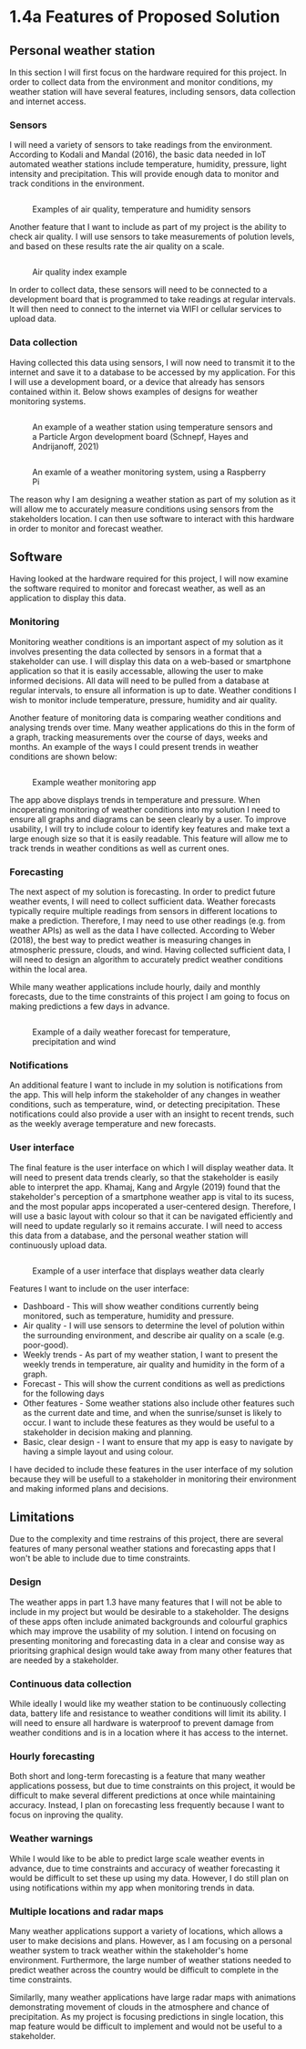 # 1.4a Features of Proposed Solution

## Personal weather station

In this section I will first focus on the hardware required for this project. In order to collect data from the environment and monitor conditions, my weather station will have several features, including sensors, data collection and internet access.

### Sensors

I will need a variety of sensors to take readings from the environment. According to Kodali and Mandal (2016), the basic data needed in IoT automated weather stations include temperature, humidity, pressure, light intensity and precipitation. This will provide enough data to monitor and track conditions in the environment. &#x20;

<figure><img src="../.gitbook/assets/Screenshot 2023-04-18 at 10.19.54.png" alt=""><figcaption><p>Examples of air quality, temperature and humidity sensors</p></figcaption></figure>

Another feature that I want to include as part of my project is the ability to check air quality. I will use sensors to take measurements of polution levels, and based on these results rate the air quality on a scale.

<figure><img src="../.gitbook/assets/aqi_mini-1200x675-1-1024x288.jpg" alt=""><figcaption><p>Air quality index example</p></figcaption></figure>

In order to collect data, these sensors will need to be connected to a development board that is programmed to take readings at regular intervals. It will then need to connect to the internet via WIFI or cellular services to upload data.

### Data collection

Having collected this data using sensors, I will now need to transmit it to the internet and save it to a database to be accessed by my application. For this I will use a development board, or a device that already has sensors contained within it. Below shows examples of designs for weather monitoring systems.

<figure><img src="../.gitbook/assets/Screenshot 2023-04-18 at 10.33.11.png" alt=""><figcaption><p>An example of a weather station using temperature sensors and a Particle Argon development board (Schnepf, Hayes and Andrijanoff, 2021)</p></figcaption></figure>

<figure><img src="../.gitbook/assets/Screenshot 2023-04-18 at 10.35.42.png" alt=""><figcaption><p>An examle of a weather monitoring system, using a Raspberry Pi</p></figcaption></figure>

The reason why I am designing a weather station as part of my solution as it will allow me to accurately measure conditions using sensors from the stakeholders location. I can then use software to interact with this hardware in order to monitor and forecast weather.

## Software

Having looked at the hardware required for this project, I will now examine the software required to monitor and forecast weather, as well as an application to display this data.

### Monitoring

Monitoring weather conditions is an important aspect of my solution as it involves presenting the data collected by sensors in a format that a stakeholder can use. I will display this data on a web-based or smartphone application so that it is easily accessable, allowing the user to make informed decisions. All data will need to be pulled from a database at regular intervals, to ensure all information is up to date. Weather conditions I wish to monitor include temperature, pressure, humidity and air quality.&#x20;

Another feature of monitoring data is comparing weather conditions and analysing trends over time. Many weather applications do this in the form of a graph, tracking measurements over the course of days, weeks and months. An example of the ways I could present trends in weather conditions are shown below:

<figure><img src="../.gitbook/assets/IMG_1393_PNG.webp" alt=""><figcaption><p>Example weather monitoring app</p></figcaption></figure>

The app above displays trends in temperature and pressure. When incoperating monitoring of weather conditions into my solution I need to ensure all graphs and diagrams can be seen clearly by a user. To improve usability, I will try to include colour to identify key features and make text a large enough size so that it is easily readable. This feature will allow me to track trends in weather conditions as well as current ones.&#x20;

### Forecasting

The next aspect of my solution is forecasting. In order to predict future weather events, I will need to collect sufficient data. Weather forecasts typically require multiple readings from sensors in different locations to make a prediction. Therefore, I may need to use other readings (e.g. from weather APIs) as well as the data I have collected. According to Weber (2018), the best way to predict weather is measuring changes in atmospheric pressure, clouds, and wind. Having collected sufficient data, I will need to design an algorithm to accurately predict weather conditions within the local area.

While many weather applications include hourly, daily and monthly forecasts, due to the time constraints of this project I am going to focus on making predictions a few days in advance.

<figure><img src="../.gitbook/assets/Screenshot 2023-04-21 at 10.13.17.png" alt=""><figcaption><p>Example of a daily weather forecast for temperature, precipitation and wind</p></figcaption></figure>

### Notifications

An additional feature I want to include in my solution is notifications from the app. This will help inform the stakeholder of any changes in weather conditions, such as temperature, wind, or detecting precipitation. These notifications could also provide a user with an insight to recent trends, such as the weekly average temperature and new forecasts.

### User interface

The final feature is the user interface on which I will display weather data. It will need to present data trends clearly, so that the stakeholder is easily able to interpret the app. Khamaj, Kang and Argyle (2019) found that the stakeholder's perception of a smartphone weather app is vital to its sucess, and the most popular apps incoperated a user-centered design. Therefore, I will use a basic layout with colour so that it can be navigated efficiently and will need to update regularly so it remains accurate. I will need to access this data from a database, and the personal weather station will continuously upload data.&#x20;

<figure><img src="../.gitbook/assets/Screenshot 2023-04-19 at 10.55.40.png" alt=""><figcaption><p>Example of a user interface that displays weather data clearly</p></figcaption></figure>

Features I want to include on the user interface:

* Dashboard - This will show weather conditions currently being monitored, such as temperature, humidity and pressure.
* Air quality - I will use sensors to determine the level of polution within the surrounding environment, and describe air quality on a scale (e.g. poor-good).
* Weekly trends - As part of my weather station, I want to present the weekly trends in temperature, air quality and humidity in the form of a graph.
* Forecast - This will show the current conditions as well as predictions for the following days
* Other features - Some weather stations also include other features such as the current date and time, and when the sunrise/sunset is likely to occur. I want to include these features as they would be useful to a stakeholder in decision making and planning.
* Basic, clear design - I want to ensure that my app is easy to navigate by having a simple layout and using colour.

I have decided to include these features in the user interface of my solution because they will be usefull to a stakeholder in monitoring their environment and making informed plans and decisions.

## Limitations

Due to the complexity and time restrains of this project, there are several features of many personal weather stations and forecasting apps that I won't be able to include due to time constraints.&#x20;

### Design

The weather apps in part 1.3 have many features that I will not be able to include in my project but would be desirable to a stakeholder. The designs of these apps often include animated backgrounds and colourful graphics which may improve the usability of my solution. I intend on focusing on presenting monitoring and forecasting data in a clear and consise way as prioritsing graphical design would take away from many other features that are needed by a stakeholder.

### Continuous data collection

While ideally I would like my weather station to be continuously collecting data, battery life and resistance to weather conditions will limit its ability. I will need to ensure all hardware is waterproof to prevent damage from weather conditions and is in a location where it has access to the internet.

### Hourly forecasting

Both short and long-term forecasting is a feature that many weather applications possess, but due to time constraints on this project, it would be difficult to make several different predictions at once while maintaining accuracy. Instead, I plan on forecasting less frequently because I want to focus on inproving the quality.

### Weather warnings

While I would like to be able to predict large scale weather events in advance, due to time constraints and accuracy of weather forecasting it would be difficult to set these up using my data. However, I do still plan on using notifications within my app when monitoring trends in data.

### Multiple locations and radar maps

Many weather applications support a variety of locations, which allows a user to make decisions and plans. However, as I am focusing on a personal weather system to track weather within the stakeholder's home environment. Furthermore, the large number of weather stations needed to predict weather across the country would be difficult to complete in the time constraints.

Similarlly, many weather applications have large radar maps with animations demonstrating movement of clouds in the atmosphere and chance of precipitation. As my project is focusing predictions in single location, this map feature would be difficult to implement and would not be useful to a stakeholder.

